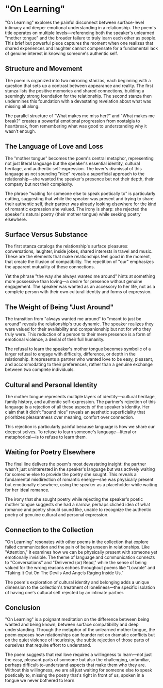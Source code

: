 # "On Learning"

"On Learning" explores the painful disconnect between surface-level intimacy and deeper emotional understanding in a relationship. The poem's title operates on multiple levels—referencing both the speaker's unlearned "mother tongue" and the broader failure to truly learn each other as people. This brief but powerful piece captures the moment when one realizes that shared experiences and laughter cannot compensate for a fundamental lack of genuine interest in knowing someone's authentic self.

## Structure and Movement

The poem is organized into two mirroring stanzas, each beginning with a question that sets up a contrast between appearance and reality. The first stanza lists the positive memories and shared connections, building a seemingly strong foundation for the relationship. The second stanza then undermines this foundation with a devastating revelation about what was missing all along.

The parallel structure of "What makes me miss her?" and "What makes me break?" creates a powerful emotional progression from nostalgia to heartbreak, from remembering what was good to understanding why it wasn't enough.

## The Language of Love and Loss

The "mother tongue" becomes the poem's central metaphor, representing not just literal language but the speaker's essential identity, cultural heritage, and authentic self-expression. The lover's dismissal of this language as not sounding "nice" reveals a superficial approach to the relationship—she wanted the speaker's presence but not their depth, their company but not their complexity.

The phrase "waiting for someone else to speak poetically to" is particularly cutting, suggesting that while the speaker was present and trying to share their authentic self, their partner was already looking elsewhere for the kind of romantic expression she valued. The irony is sharp: she rejected the speaker's natural poetry (their mother tongue) while seeking poetry elsewhere.

## Surface Versus Substance

The first stanza catalogs the relationship's surface pleasures: conversations, laughter, inside jokes, shared interests in travel and music. These are the elements that make relationships feel good in the moment, that create the illusion of compatibility. The repetition of "our" emphasizes the apparent mutuality of these connections.

Yet the phrase "the way she always wanted me around" hints at something more possessive than loving—a desire for presence without genuine engagement. The speaker was wanted as an accessory to her life, not as a complete person with their own cultural identity and forms of expression.

## The Weight of Being "Just Around"

The transition from "always wanted me around" to "meant to just be around" reveals the relationship's true dynamic. The speaker realizes they were valued for their availability and companionship but not for who they truly were. This reduction of a person to their mere presence is a form of emotional violence, a denial of their full humanity.

The refusal to learn the speaker's mother tongue becomes symbolic of a larger refusal to engage with difficulty, difference, or depth in the relationship. It represents a partner who wanted love to be easy, pleasant, and accommodating to their preferences, rather than a genuine exchange between two complete individuals.

## Cultural and Personal Identity

The mother tongue represents multiple layers of identity—cultural heritage, family history, and authentic self-expression. The partner's rejection of this language is a rejection of all these aspects of the speaker's identity. Her claim that it didn't "sound nice" reveals an aesthetic superficiality that prioritizes pleasantness over meaning, comfort over connection.

This rejection is particularly painful because language is how we share our deepest selves. To refuse to learn someone's language—literal or metaphorical—is to refuse to learn them.

## Waiting for Poetry Elsewhere

The final line delivers the poem's most devastating insight: the partner wasn't just uninterested in the speaker's language but was actively waiting for someone else to provide the poetry she sought. This reveals a fundamental misdirection of romantic energy—she was physically present but emotionally elsewhere, using the speaker as a placeholder while waiting for her ideal romance.

The irony that she sought poetry while rejecting the speaker's poetic mother tongue suggests she had a narrow, perhaps clichéd idea of what romance and poetry should sound like, unable to recognize the authentic poetry of genuine cultural and personal expression.

## Connection to the Collection

"On Learning" resonates with other poems in the collection that explore failed communication and the pain of being unseen in relationships. Like "Attention," it examines how we can be physically present with someone yet emotionally invisible. The theme of language and communication connects to "Conversations" and "Delivered (or) Read," while the sense of being valued for the wrong reasons echoes throughout poems like "Lovable" and "Taking It Out On The Devils And Angels Raging Inside Us."

The poem's exploration of cultural identity and belonging adds a unique dimension to the collection's treatment of loneliness—the specific isolation of having one's cultural self rejected by an intimate partner.

## Conclusion

"On Learning" is a poignant meditation on the difference between being wanted and being known, between surface compatibility and deep understanding. Through the metaphor of the unlearned mother tongue, the poem exposes how relationships can founder not on dramatic conflicts but on the quiet violence of incuriosity, the subtle rejection of those parts of ourselves that require effort to understand.

The poem suggests that real love requires a willingness to learn—not just the easy, pleasant parts of someone but also the challenging, unfamiliar, perhaps difficult-to-understand aspects that make them who they are. Without this willingness, we are all just waiting for someone else to speak poetically to, missing the poetry that's right in front of us, spoken in a tongue we never bothered to learn.